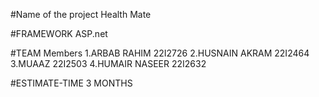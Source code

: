 #Name of the project
Health Mate

#FRAMEWORK 
ASP.net

#TEAM Members
1.ARBAB RAHIM 22I2726
2.HUSNAIN AKRAM 22I2464
3.MUAAZ   22I2503
4.HUMAIR NASEER 22I2632

#ESTIMATE-TIME 
3 MONTHS
